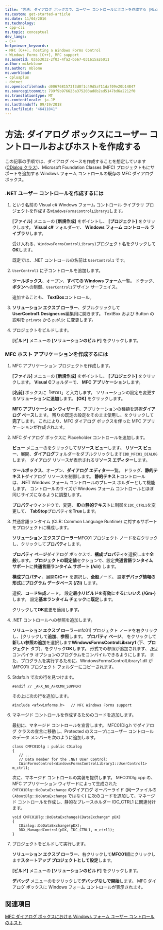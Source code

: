 ```yaml
---
title: '方法: ダイアログ ボックスで、ユーザー コントロールとホストを作成する |Microsoft Docs'
ms.custom: get-started-article
ms.date: 11/04/2016
ms.technology:
- cpp-cli
ms.topic: conceptual
dev_langs:
- C++
helpviewer_keywords:
- MFC [C++], hosting a Windows Forms Control
- Windows Forms [C++], MFC support
ms.assetid: 03a53032-2f03-4fa2-b567-031615a26011
author: mikeblome
ms.author: mblome
ms.workload:
- cplusplus
- dotnet
ms.openlocfilehash: d0067681573f3d8f1c49d5a711daf09e20b14847
ms.sourcegitcommit: 799f9b976623a375203ad8b2ad5147bd6a2212f0
ms.translationtype: MT
ms.contentlocale: ja-JP
ms.lasthandoff: 09/19/2018
ms.locfileid: "46411041"
---
```

# <a name="how-to-create-the-user-control-and-host-in-a-dialog-box"></a>方法: ダイアログ ボックスにユーザー コントロールおよびホストを作成する

この記事の手順では、ダイアログ ベースを作成することを想定しています ([CDialog クラス](../mfc/reference/cdialog-class.md))、Microsoft Foundation Classes (MFC) プロジェクトもにサポートを追加する Windows フォーム コントロールの既存の MFC ダイアログ ボックス。

### <a name="to-create-the-net-user-control"></a>.NET ユーザー コントロールを作成するには

1. という名前の Visual c# Windows フォーム コントロール ライブラリ プロジェクトを作成する`WindowsFormsControlLibrary1`します。

     **[ファイル]** メニューの **[新規作成]** をポイントし、 **[プロジェクト]** をクリックします。 **Visual c#** フォルダーで、 **Windows フォーム コントロール ライブラリ**します。

     受け入れる、`WindowsFormsControlLibrary1`プロジェクト名をクリックして**OK**します。

     既定では、.NET コントロールの名前は `UserControl1` です。

1. `UserControl1` に子コントロールを追加します。

     **ツールボックス**、オープン、**すべての Windows フォーム**一覧。 ドラッグ、**ボタン**への制御、`UserControl1`デザイン サーフェイス。

     追加することも、 **TextBox**コントロール。

1. **ソリューション エクスプ ローラー**、ダブルクリックして**UserControl1.Designer.cs**編集用に開きます。 TextBox および Button の説明を `private` から `public` に変更します。

1. プロジェクトをビルドします。

     **[ビルド]** メニューの **[ソリューションのビルド]** をクリックします。

### <a name="to-create-the-mfc-host-application"></a>MFC ホスト アプリケーションを作成するには

1. MFC アプリケーション プロジェクトを作成します。

     **[ファイル]** メニューの **[新規作成]** をポイントし、 **[プロジェクト]** をクリックします。 **Visual C**フォルダーで、 **MFC アプリケーション**します。

     **[名前]** ボックスに「`MFC01`」と入力します。 ソリューションの設定を変更する**ソリューションに追加**します。 **[OK]** をクリックします。

     **MFC アプリケーション ウィザード**、アプリケーションの種類を選択**ダイアログ ベース**します。 残りの既定の設定をそのまま使用し、をクリックして**完了**します。 これにより、MFC ダイアログ ボックスを伴った MFC アプリケーションが作成されます。

1. MFC ダイアログ ボックスに Placeholder コントロールを追加します。

     **ビュー**  メニューのをクリックして**リソース ビュー**します。 **リソース ビュー**、展開、**ダイアログ**フォルダーをダブルクリックします`IDD_MFC01_DIALOG`します。 ダイアログ リソースが表示される**リソース エディター**します。

     **ツールボックス**、オープン、**ダイアログ エディター**一覧。 ドラッグ、**静的テキスト**ダイアログ リソースを制御します。 **静的テキスト**コントロールは、.NET Windows フォーム コントロールのプレース ホルダーとして機能します。 コントロールのサイズが Windows フォーム コントロールとほぼ同じサイズになるように調整します。

     **プロパティ**ウィンドウで、変更、 **ID**の**静的テキスト**に制御を`IDC_CTRL1`を変更して、 **TabStop**プロパティを**True**します。

1. 共通言語ランタイム (CLR: Common Language Runtime) に対するサポートをプロジェクトに構成します。

     **ソリューション エクスプ ローラー**MFC01 プロジェクト ノードを右クリックし、クリックして**プロパティ**します。

     **プロパティ ページ**ダイアログ ボックスで、**構成プロパティ**を選択します**全般**します。 **プロジェクトの既定値**セクションで、設定**共通言語ランタイム サポート**に**共通言語ランタイム サポート (/clr)** します。

     **構成プロパティ**、展開**C/C++** を選択し、**全般**ノード。 設定**デバッグ情報の形式**に**プログラム データベース (/Zi)** します。

     選択、**コード生成**ノード。 設定**最小リビルドを有効にする**に**いいえ (/Gm-)** します。 設定**基本ランタイム チェック**に**既定**します。

     クリックして**OK**変更を適用します。

1. .NET コントロールへの参照を追加します。

     **ソリューション エクスプ ローラー**mfc01] プロジェクト ノードを右クリックし、[クリックして**追加**、**参照**します。 **プロパティ ページ**、 をクリックして**新しい参照の追加**を選択します**WindowsFormsControlLibrary1** (下、**プロジェクト** タブ)、をクリック**OK**します。 形式での参照が追加されます、 [/FU](../build/reference/fu-name-forced-hash-using-file.md)コンパイラ オプションのプログラムをコンパイルできるようにします。 また、プログラムを実行するために、WindowsFormsControlLibrary1.dll が \MFC01\ プロジェクト フォルダーにコピーされます。

1. Stdafx.h で次の行を見つけます。

    ```
    #endif // _AFX_NO_AFXCMN_SUPPORT
    ```

     その上に次の行を追加します。

    ```
    #include <afxwinforms.h>   // MFC Windows Forms support
    ```

1. マネージド コントロールを作成するためのコードを追加します。

     最初に、マネージド コントロールを宣言します。 MFC01Dlg.h でダイアログ クラスの宣言に移動し、Protected のスコープにユーザー コントロールのデータ メンバーを次のように追加します。

    ```
    class CMFC01Dlg : public CDialog
    {
       // ...
       // Data member for the .NET User Control:
       CWinFormsControl<WindowsFormsControlLibrary1::UserControl1> m_ctrl1;
    ```

     次に、マネージド コントロールの実装を提供します。 MFC01Dlg.cpp の、MFC アプリケーション ウィザードによって生成された `CMFC01Dlg::DoDataExchange` のダイアログ オーバーライド (同一ファイルの `CAboutDlg::DoDataExchange` ではなく) に次のコードを追加して、マネージド コントロールを作成し、静的なプレースホルダー IDC_CTRL1 に関連付けます。

    ```
    void CMFC01Dlg::DoDataExchange(CDataExchange* pDX)
    {
       CDialog::DoDataExchange(pDX);
       DDX_ManagedControl(pDX, IDC_CTRL1, m_ctrl1);
    }
    ```

1. プロジェクトをビルドして実行します。

     **ソリューション エクスプ ローラー**、右クリックして**MFC01**順にクリックします**スタートアップ プロジェクトとして設定**します。

     **[ビルド]** メニューの **[ソリューションのビルド]** をクリックします。

     **デバッグ** メニューのをクリックして**デバッグなしで開始**します。 MFC ダイアログ ボックスに Windows フォーム コントロールが表示されます。

## <a name="see-also"></a>関連項目

[MFC ダイアログ ボックスにおける Windows フォーム ユーザー コントロールのホスト](../dotnet/hosting-a-windows-form-user-control-in-an-mfc-dialog-box.md)